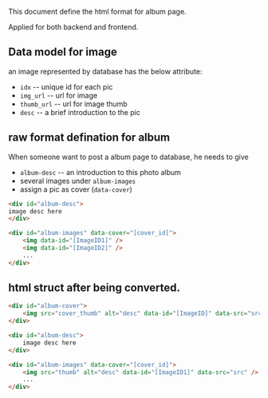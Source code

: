 This document define the html format for album page.

Applied for both backend and frontend.

## Data model for image
an image represented by database has the below attribute:

* `idx` -- unique id for each pic
* `img_url` -- url for image
* `thumb_url` -- url for image thumb
* `desc` -- a brief introduction to the pic

## raw format defination for album
When someone want to post a album page to database, he needs to give

* `album-desc` -- an introduction to this photo album
* several images under `album-images`
* assign a pic as cover (`data-cover`)

```html
<div id="album-desc">
image desc here
</div>

<div id="album-images" data-cover="[cover_id]">
	<img data-id="[ImageID1]" />
	<img data-id="[ImageID2]" />
	...
</div>
```

## html struct after being converted.
```html
<div id="album-cover">
	<img src="cover_thumb" alt="desc" data-id="[ImageID]" data-src="srcurl" />
</div>

<div id="album-desc">
	image desc here
</div>

<div id="album-images" data-cover="[cover_id]">
	<img src="thumb" alt="desc" data-id="[ImageID1]" data-src="src" />
	...
</div>
```
